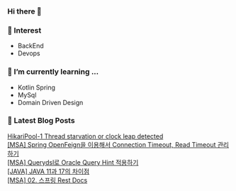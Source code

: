 
### Hi there 👋   

### 📖 Interest   
  - BackEnd
  - Devops 

### 🌱 I’m currently learning ...
- Kotlin Spring
- MySql
- Domain Driven Design


### 📕 Latest Blog Posts   

<a href ="https://keep-developing.tistory.com/43"> HikariPool-1 Thread starvation or clock leap detected </a> <br><a href ="https://keep-developing.tistory.com/42"> [MSA] Spring OpenFeign을 이용해서 Connection Timeout, Read Timeout 관리하기 </a> <br><a href ="https://keep-developing.tistory.com/41"> [MSA] Querydsl로 Oracle Query Hint 적용하기 </a> <br><a href ="https://keep-developing.tistory.com/40"> [JAVA] JAVA 11과 17의 차이점 </a> <br><a href ="https://keep-developing.tistory.com/39"> [MSA] 02. 스프링 Rest Docs </a> <br>